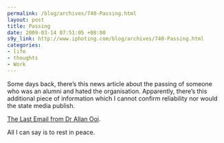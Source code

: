 ```yaml
--- 
permalink: /blog/archives/740-Passing.html
layout: post
title: Passing
date: 2009-03-14 07:51:05 +08:00
s9y_link: http://www.iphoting.com/blog/archives/740-Passing.html
categories: 
- life
- thoughts
- Work
---
```

<p class="whiteline"><p>Some days back, there&#8217;s this news article about the passing of someone who was an alumni and hated the organisation. Apparently, there&#8217;s this additional piece of information which I cannot confirm reliability nor would the state media publish.</p>
</p><p class="whiteline"><p><a onclick="_gaq.push(['_trackPageview', '/extlink/forums.vr-zone.com/chit-chatting/404049-last-email-captain-allan-ooi-before-his-death-original-uncensored-version.html']);"  href="http://forums.vr-zone.com/chit-chatting/404049-last-email-captain-allan-ooi-before-his-death-original-uncensored-version.html">The Last Email from Dr Allan Ooi</a>.</p>
</p><p class="break"><p>All I can say is to rest in peace.</p></p>
